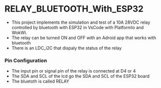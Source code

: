 # RELAY_BLUETOOTH_With_ESP32
+ This project implements the simulation and test of a 10A 28VDC relay controlled by bluetooth with ESP32 in VsCode with PlatformIo and WokWi. 
+ The relay can be turned ON and OFF with an Adroid app that works with bluetooth
+ There is an LDC_i2C that dispaly the status of the relay
###   Pin Configuration
+ The input pin or signal pin of the relay is connected at D4 or 4
+ The SDA and SCL of the lcd go the SDA and SCL of the ESP32 board
+ The bluetoth is called RELAY
